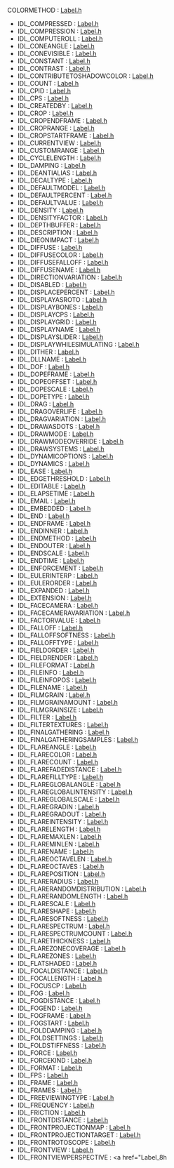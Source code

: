 COLORMETHOD : <a href="Label_8h.md#a0de90d6da5f99c4db3f155d8b0282e0" class="el">Label.h</a>
- IDL_COMPRESSED : <a href="Label_8h.md#5054244721ba56853981bbb06b1a7440" class="el">Label.h</a>
- IDL_COMPRESSION : <a href="Label_8h.md#e1d31e8b338b97fe3211c6179ab01101" class="el">Label.h</a>
- IDL_COMPUTEROLL : <a href="Label_8h.md#b853e299d36e7b5618b309a4a848f108" class="el">Label.h</a>
- IDL_CONEANGLE : <a href="Label_8h.md#e943d689099f6c5363855b19b871dc90" class="el">Label.h</a>
- IDL_CONEVISIBLE : <a href="Label_8h.md#a3d3ecd8d369cf928bbc588a6b587a71" class="el">Label.h</a>
- IDL_CONSTANT : <a href="Label_8h.md#0add125bb505a88eb0c4f0c433e3b979" class="el">Label.h</a>
- IDL_CONTRAST : <a href="Label_8h.md#08834f129be011604079c681c17ab18c" class="el">Label.h</a>
- IDL_CONTRIBUTETOSHADOWCOLOR : <a href="Label_8h.md#2831ba3a2990bc401069a4e0eb36e053" class="el">Label.h</a>
- IDL_COUNT : <a href="Label_8h.md#3cdf0349c71178690505edf57f7b37cd" class="el">Label.h</a>
- IDL_CPID : <a href="Label_8h.md#b2556d9792e59c7e5d820d9d813fc7ad" class="el">Label.h</a>
- IDL_CPS : <a href="Label_8h.md#604d10a874574d9de47ab3c5143b958d" class="el">Label.h</a>
- IDL_CREATEDBY : <a href="Label_8h.md#09050de6a6201c08895933d0f6bcfdf4" class="el">Label.h</a>
- IDL_CROP : <a href="Label_8h.md#5550bf608d11b6d70e34c6fc13c31f35" class="el">Label.h</a>
- IDL_CROPENDFRAME : <a href="Label_8h.md#0da3561a7aa22a1fd39e451fee342830" class="el">Label.h</a>
- IDL_CROPRANGE : <a href="Label_8h.md#17cea909b516c3d85c47c4a97ab9dd97" class="el">Label.h</a>
- IDL_CROPSTARTFRAME : <a href="Label_8h.md#d29ba94d50de880c858fa12936c42112" class="el">Label.h</a>
- IDL_CURRENTVIEW : <a href="Label_8h.md#f6f3c22b252fb410307cc0364b8e047a" class="el">Label.h</a>
- IDL_CUSTOMRANGE : <a href="Label_8h.md#804f81c3f3068dd5faa9e6937ab26644" class="el">Label.h</a>
- IDL_CYCLELENGTH : <a href="Label_8h.md#e539ef9a20487709c9abf7dadffced7b" class="el">Label.h</a>
- IDL_DAMPING : <a href="Label_8h.md#3b8c4b5d3debc5120fc3b6902f932e77" class="el">Label.h</a>
- IDL_DEANTIALIAS : <a href="Label_8h.md#71b82f6d83c7788df12d55491f44dc1c" class="el">Label.h</a>
- IDL_DECALTYPE : <a href="Label_8h.md#352762a17401f18fe29aa18b31b5aeba" class="el">Label.h</a>
- IDL_DEFAULTMODEL : <a href="Label_8h.md#4f933fbea7168b17596dc921868b23e0" class="el">Label.h</a>
- IDL_DEFAULTPERCENT : <a href="Label_8h.md#daa2a5556c2b6e6d9d3ad81344f99d8e" class="el">Label.h</a>
- IDL_DEFAULTVALUE : <a href="Label_8h.md#971bceb028e70f9779ad106fe06e95ab" class="el">Label.h</a>
- IDL_DENSITY : <a href="Label_8h.md#4b81c7901531d8db25541e4bf0da6ff2" class="el">Label.h</a>
- IDL_DENSITYFACTOR : <a href="Label_8h.md#2b03a72e4925ab4397087158910f8527" class="el">Label.h</a>
- IDL_DEPTHBUFFER : <a href="Label_8h.md#bf058ef47a6751986a1bce54c2bb9ae9" class="el">Label.h</a>
- IDL_DESCRIPTION : <a href="Label_8h.md#8103e60fff379b20159413f7b5682167" class="el">Label.h</a>
- IDL_DIEONIMPACT : <a href="Label_8h.md#3a693529b9ae87a2180150e98d45df5d" class="el">Label.h</a>
- IDL_DIFFUSE : <a href="Label_8h.md#3e354a24a722ef8ca0e9e998ca44bfa0" class="el">Label.h</a>
- IDL_DIFFUSECOLOR : <a href="Label_8h.md#f17256eae7ce56592b3dd7edd66abe57" class="el">Label.h</a>
- IDL_DIFFUSEFALLOFF : <a href="Label_8h.md#f4f0422044379fe48728bc62619115fa" class="el">Label.h</a>
- IDL_DIFFUSENAME : <a href="Label_8h.md#c9766da41da933f098341853e85d38d5" class="el">Label.h</a>
- IDL_DIRECTIONVARIATION : <a href="Label_8h.md#41dc00f13233894c5b7cf54b989a7240" class="el">Label.h</a>
- IDL_DISABLED : <a href="Label_8h.md#d2c165260203335f33aa59ca6673f959" class="el">Label.h</a>
- IDL_DISPLACEPERCENT : <a href="Label_8h.md#4adf64c54ea37fa39cb1b966b588ae50" class="el">Label.h</a>
- IDL_DISPLAYASROTO : <a href="Label_8h.md#b1568a957e95dcffc1467f4c17148947" class="el">Label.h</a>
- IDL_DISPLAYBONES : <a href="Label_8h.md#a0b7184e1d1a046d6925b9c531b07f78" class="el">Label.h</a>
- IDL_DISPLAYCPS : <a href="Label_8h.md#59e5b4ebb65a798feb67c9636ff94521" class="el">Label.h</a>
- IDL_DISPLAYGRID : <a href="Label_8h.md#71adee1592e2387947779c3bf2400bd3" class="el">Label.h</a>
- IDL_DISPLAYNAME : <a href="Label_8h.md#cada6098b4eebf2d060262fab4131395" class="el">Label.h</a>
- IDL_DISPLAYSLIDER : <a href="Label_8h.md#b2d279903130440e81bfecae0065bb85" class="el">Label.h</a>
- IDL_DISPLAYWHILESIMULATING : <a href="Label_8h.md#ef6a1620d6286357b74de6bb1817ba46" class="el">Label.h</a>
- IDL_DITHER : <a href="Label_8h.md#0d9b20d35e862edd82d2cb3586afccdb" class="el">Label.h</a>
- IDL_DLLNAME : <a href="Label_8h.md#28e0303b028354eb6e33d6062ef6996d" class="el">Label.h</a>
- IDL_DOF : <a href="Label_8h.md#04a2e00913bbea71b94c374beb9f65c0" class="el">Label.h</a>
- IDL_DOPEFRAME : <a href="Label_8h.md#769e060a7e7261f92431f69cb36b6bf8" class="el">Label.h</a>
- IDL_DOPEOFFSET : <a href="Label_8h.md#e8c6a7d2d0831649da1c981821779cd4" class="el">Label.h</a>
- IDL_DOPESCALE : <a href="Label_8h.md#5b774d244d0bbd5a795a4136947048a0" class="el">Label.h</a>
- IDL_DOPETYPE : <a href="Label_8h.md#806947726fa7e824a01327dc7354dae0" class="el">Label.h</a>
- IDL_DRAG : <a href="Label_8h.md#a0113b6392ff9df1b81a31c9dc4f915f" class="el">Label.h</a>
- IDL_DRAGOVERLIFE : <a href="Label_8h.md#73e67293256b2bd210eea4cc89c812db" class="el">Label.h</a>
- IDL_DRAGVARIATION : <a href="Label_8h.md#9baa7e0171c69ba3f13cfb3ae5b8c1e4" class="el">Label.h</a>
- IDL_DRAWASDOTS : <a href="Label_8h.md#2446aabdb751860f9bec99e4f7b86ffb" class="el">Label.h</a>
- IDL_DRAWMODE : <a href="Label_8h.md#09d745264c3ac6f3e51c3b29a865a3b0" class="el">Label.h</a>
- IDL_DRAWMODEOVERRIDE : <a href="Label_8h.md#e56c264d1005d90772d108377098d0dc" class="el">Label.h</a>
- IDL_DRAWSYSTEMS : <a href="Label_8h.md#f637dbbf207acb04a8203162909fa824" class="el">Label.h</a>
- IDL_DYNAMICOPTIONS : <a href="Label_8h.md#96f82032b80b950c537a4d37ec76ab64" class="el">Label.h</a>
- IDL_DYNAMICS : <a href="Label_8h.md#2ca028b1794278c65ce81c430259b8d0" class="el">Label.h</a>
- IDL_EASE : <a href="Label_8h.md#61762e06fe228318ab5932d601ffd457" class="el">Label.h</a>
- IDL_EDGETHRESHOLD : <a href="Label_8h.md#de276874f5dde2e190b666481d12b7e6" class="el">Label.h</a>
- IDL_EDITABLE : <a href="Label_8h.md#fcce6c17e4c41744c82354b15171983f" class="el">Label.h</a>
- IDL_ELAPSETIME : <a href="Label_8h.md#2907be9cc5dfe06cb8f664233921dd7a" class="el">Label.h</a>
- IDL_EMAIL : <a href="Label_8h.md#50459f555babd64e3ec91de4387cc960" class="el">Label.h</a>
- IDL_EMBEDDED : <a href="Label_8h.md#c342137cd52fdffa3d768eab3c3cec5a" class="el">Label.h</a>
- IDL_END : <a href="Label_8h.md#84453c7f3ba46e2232edbee9bda1be03" class="el">Label.h</a>
- IDL_ENDFRAME : <a href="Label_8h.md#96327bfd6a8ee26379fd33f7f25a073b" class="el">Label.h</a>
- IDL_ENDINNER : <a href="Label_8h.md#e85d9c03e4f63f886072b6ca94e9a257" class="el">Label.h</a>
- IDL_ENDMETHOD : <a href="Label_8h.md#2d44a18046646715e5c750d5486864e0" class="el">Label.h</a>
- IDL_ENDOUTER : <a href="Label_8h.md#5b60e18f66123adfd0a42fdaaed791ee" class="el">Label.h</a>
- IDL_ENDSCALE : <a href="Label_8h.md#3673f5a28cf3acc48c968f0e5dee5a57" class="el">Label.h</a>
- IDL_ENDTIME : <a href="Label_8h.md#6cc94d159b686ac85d802f10ffe906e3" class="el">Label.h</a>
- IDL_ENFORCEMENT : <a href="Label_8h.md#b4f790b9e3933d1d0f58658648abdee6" class="el">Label.h</a>
- IDL_EULERINTERP : <a href="Label_8h.md#f9d80569c3883cdc80134f1f35dfeb21" class="el">Label.h</a>
- IDL_EULERORDER : <a href="Label_8h.md#3eac28b03bf6eb0c5f64d798528b70e6" class="el">Label.h</a>
- IDL_EXPANDED : <a href="Label_8h.md#8e4aa09e339c33516dcc930c118eb395" class="el">Label.h</a>
- IDL_EXTENSION : <a href="Label_8h.md#7234289260dec8b3c83f3afd96c37d5b" class="el">Label.h</a>
- IDL_FACECAMERA : <a href="Label_8h.md#6011b122b34aa5034d8dfc45d13f8410" class="el">Label.h</a>
- IDL_FACECAMERAVARIATION : <a href="Label_8h.md#c563ceb9df57107907821cb5311b33ac" class="el">Label.h</a>
- IDL_FACTORVALUE : <a href="Label_8h.md#c4d5fefa24449da213f9b942e7f84c15" class="el">Label.h</a>
- IDL_FALLOFF : <a href="Label_8h.md#adf532fe7a8d1c4a336a517b2b001e97" class="el">Label.h</a>
- IDL_FALLOFFSOFTNESS : <a href="Label_8h.md#e1028c7673df6da9f12ba81201f0f22c" class="el">Label.h</a>
- IDL_FALLOFFTYPE : <a href="Label_8h.md#068d92ff66acdbf3fecfd1dcbfbb0dfb" class="el">Label.h</a>
- IDL_FIELDORDER : <a href="Label_8h.md#53c74f69e31f9383c871837fef8e2cdd" class="el">Label.h</a>
- IDL_FIELDRENDER : <a href="Label_8h.md#abb408acb4de3c8895c186d088891d78" class="el">Label.h</a>
- IDL_FILEFORMAT : <a href="Label_8h.md#2a038f54e0ec7e986d8b8085f9d963ff" class="el">Label.h</a>
- IDL_FILEINFO : <a href="Label_8h.md#789b32f79728b06a348c978b113edd3a" class="el">Label.h</a>
- IDL_FILEINFOPOS : <a href="Label_8h.md#35dea6131b89a0a3217e2b9a7aa8e1d3" class="el">Label.h</a>
- IDL_FILENAME : <a href="Label_8h.md#0259a09b916abae3deeb8e4b10d65d33" class="el">Label.h</a>
- IDL_FILMGRAIN : <a href="Label_8h.md#b5bb10b0182807f66098ff5386d34adf" class="el">Label.h</a>
- IDL_FILMGRAINAMOUNT : <a href="Label_8h.md#e3e58ed316286429426d9480ea7c5c09" class="el">Label.h</a>
- IDL_FILMGRAINSIZE : <a href="Label_8h.md#5438f795568031e5d6d7a80c94cedd8d" class="el">Label.h</a>
- IDL_FILTER : <a href="Label_8h.md#6ef1ba3913237c1aa227276ba633e735" class="el">Label.h</a>
- IDL_FILTERTEXTURES : <a href="Label_8h.md#d47df7918a8cd4c445de417211351e87" class="el">Label.h</a>
- IDL_FINALGATHERING : <a href="Label_8h.md#b20592d225a6e9d4d9032968c2781c65" class="el">Label.h</a>
- IDL_FINALGATHERINGSAMPLES : <a href="Label_8h.md#a54645d1cda2be54135dd9ee31288bb9" class="el">Label.h</a>
- IDL_FLAREANGLE : <a href="Label_8h.md#90af7f845285ce00006287a3ae69ded9" class="el">Label.h</a>
- IDL_FLARECOLOR : <a href="Label_8h.md#b3b733f04dc92940d9d109d671cd511d" class="el">Label.h</a>
- IDL_FLARECOUNT : <a href="Label_8h.md#263ea36cd83859dcdcb0298b33a2df6c" class="el">Label.h</a>
- IDL_FLAREFADEDISTANCE : <a href="Label_8h.md#d25833c7dd42a2023cf160ce8076a6a4" class="el">Label.h</a>
- IDL_FLAREFILLTYPE : <a href="Label_8h.md#1cf9550605c1054f49f1610a188f9a32" class="el">Label.h</a>
- IDL_FLAREGLOBALANGLE : <a href="Label_8h.md#0732cec4760ba0d6fe8708674f5e7675" class="el">Label.h</a>
- IDL_FLAREGLOBALINTENSITY : <a href="Label_8h.md#f4ba659d815dbaf1da91b9b44f9213fb" class="el">Label.h</a>
- IDL_FLAREGLOBALSCALE : <a href="Label_8h.md#40a933ff3b07de93a26a3f1969bb200e" class="el">Label.h</a>
- IDL_FLAREGRADIN : <a href="Label_8h.md#2b6a86d7c8c8f8ff1c05d56b48fb2d53" class="el">Label.h</a>
- IDL_FLAREGRADOUT : <a href="Label_8h.md#e846aa386845bb4d640a6908db956088" class="el">Label.h</a>
- IDL_FLAREINTENSITY : <a href="Label_8h.md#b09eddc429f76e7eddce4d19f8eb50cf" class="el">Label.h</a>
- IDL_FLARELENGTH : <a href="Label_8h.md#270e73c836da290e1e16f1325e2f2a93" class="el">Label.h</a>
- IDL_FLAREMAXLEN : <a href="Label_8h.md#be56205f4befac81b8034ee37fbab2f2" class="el">Label.h</a>
- IDL_FLAREMINLEN : <a href="Label_8h.md#055860356c8461c25c521c8aa39c8380" class="el">Label.h</a>
- IDL_FLARENAME : <a href="Label_8h.md#f0fa74fa0c6a43f12da908fb53c8e548" class="el">Label.h</a>
- IDL_FLAREOCTAVELEN : <a href="Label_8h.md#9540789933593b42b0581421a90fe4c3" class="el">Label.h</a>
- IDL_FLAREOCTAVES : <a href="Label_8h.md#add377c697d31d31d316e821917ff607" class="el">Label.h</a>
- IDL_FLAREPOSITION : <a href="Label_8h.md#8bdfc79ea8bc06d2588391c852ac5c03" class="el">Label.h</a>
- IDL_FLARERADIUS : <a href="Label_8h.md#01fd00cfa17b03bf59efb23b0d50eb7a" class="el">Label.h</a>
- IDL_FLARERANDOMDISTRIBUTION : <a href="Label_8h.md#5fd55e7ef7abeff421ce592de1df1c4b" class="el">Label.h</a>
- IDL_FLARERANDOMLENGTH : <a href="Label_8h.md#ec1ac4451bab5ebfd8c1aa9b4293a41a" class="el">Label.h</a>
- IDL_FLARESCALE : <a href="Label_8h.md#7063a8d4355230de11b9a58b074501e8" class="el">Label.h</a>
- IDL_FLARESHAPE : <a href="Label_8h.md#63ce164ae1897c5ff05fc0f578e81baf" class="el">Label.h</a>
- IDL_FLARESOFTNESS : <a href="Label_8h.md#b6be790c9cd718c6958f8ca5c44aa9f0" class="el">Label.h</a>
- IDL_FLARESPECTRUM : <a href="Label_8h.md#6560b38f4500ff262d15c3625458eb80" class="el">Label.h</a>
- IDL_FLARESPECTRUMCOUNT : <a href="Label_8h.md#8b8ef2b1de6475db4a3024db98d111f8" class="el">Label.h</a>
- IDL_FLARETHICKNESS : <a href="Label_8h.md#24ef9651aa8ad69e107a7a3c0b0d38b3" class="el">Label.h</a>
- IDL_FLAREZONECOVERAGE : <a href="Label_8h.md#3e9395f1297989c0a888c314f595ef8e" class="el">Label.h</a>
- IDL_FLAREZONES : <a href="Label_8h.md#9bb7e5974932730cadaf544f7c498f0a" class="el">Label.h</a>
- IDL_FLATSHADED : <a href="Label_8h.md#4115d1b7575f5e4661553533bda0a593" class="el">Label.h</a>
- IDL_FOCALDISTANCE : <a href="Label_8h.md#2c0de6974597cfeceb0ac15576c4389d" class="el">Label.h</a>
- IDL_FOCALLENGTH : <a href="Label_8h.md#f6109912f96ccc1e38d80df98acc0eca" class="el">Label.h</a>
- IDL_FOCUSCP : <a href="Label_8h.md#d5cf7c555fd9f0b6f39ade50a9ef2046" class="el">Label.h</a>
- IDL_FOG : <a href="Label_8h.md#ee7cf2b153ac649640513171b375eb5a" class="el">Label.h</a>
- IDL_FOGDISTANCE : <a href="Label_8h.md#b9e75de2d084ea7d64166941fa7a6770" class="el">Label.h</a>
- IDL_FOGEND : <a href="Label_8h.md#2a3ceafa168299abb553d8c378f47c84" class="el">Label.h</a>
- IDL_FOGFRAME : <a href="Label_8h.md#a4cacd0aac518f1f2077d2720525d119" class="el">Label.h</a>
- IDL_FOGSTART : <a href="Label_8h.md#e0626ba8954bae93bc2590292657c014" class="el">Label.h</a>
- IDL_FOLDDAMPING : <a href="Label_8h.md#5d51416dc12f4cbc093ae3ebe00d32ab" class="el">Label.h</a>
- IDL_FOLDSETTINGS : <a href="Label_8h.md#42f273c49a217b7cf97d5f177d498464" class="el">Label.h</a>
- IDL_FOLDSTIFFNESS : <a href="Label_8h.md#fcc0d107fd6ded818995ccdc5fb11eef" class="el">Label.h</a>
- IDL_FORCE : <a href="Label_8h.md#a4208af88b38cc4d5cc53c9cc9388ee9" class="el">Label.h</a>
- IDL_FORCEKIND : <a href="Label_8h.md#475052a658cee5e94e3d2e153c306b38" class="el">Label.h</a>
- IDL_FORMAT : <a href="Label_8h.md#84b691bca6f78b8b86aa628c75d9e736" class="el">Label.h</a>
- IDL_FPS : <a href="Label_8h.md#908ba6659288f6fd5f70dd413b9429ec" class="el">Label.h</a>
- IDL_FRAME : <a href="Label_8h.md#49d6883d757444450f0c93ad241ed896" class="el">Label.h</a>
- IDL_FRAMES : <a href="Label_8h.md#09d7df4cbecee8ce1639c9fee9b0baf8" class="el">Label.h</a>
- IDL_FREEVIEWINGTYPE : <a href="Label_8h.md#e8aa6826d21c348512b74b2b88cef008" class="el">Label.h</a>
- IDL_FREQUENCY : <a href="Label_8h.md#2d5813d2b9868bd29e5e2b2077c49b57" class="el">Label.h</a>
- IDL_FRICTION : <a href="Label_8h.md#b6b325fd314ac756bc3367b56040df97" class="el">Label.h</a>
- IDL_FRONTDISTANCE : <a href="Label_8h.md#9534b16010297bfcadef41ba63b3f1ee" class="el">Label.h</a>
- IDL_FRONTPROJECTIONMAP : <a href="Label_8h.md#b43a324faaef23ec507be340ec9b8f4f" class="el">Label.h</a>
- IDL_FRONTPROJECTIONTARGET : <a href="Label_8h.md#be6f1430b6d62a9ea22ad0fa2e8d77d3" class="el">Label.h</a>
- IDL_FRONTROTOSCOPE : <a href="Label_8h.md#9fa535f5eefe0cf67bc2a042d655ea63" class="el">Label.h</a>
- IDL_FRONTVIEW : <a href="Label_8h.md#66bf3217f94aeca13c3faf74510cff9a" class="el">Label.h</a>
- IDL_FRONTVIEWPERSPECTIVE : <a href="Label_8h